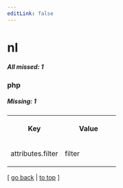 ```yaml
---
editLink: false
---
```


# nl

##### All missed: 1


### php

##### Missing: 1

<table width="100%">
<tr><th width="50%">

Key

</th><th width="50%">

Value

</th></tr>
<tr><td width="50%">

attributes.filter

</td><td width="50%">

filter

</td></tr>
</table>

[ [go back](../status.md) | [to top](#) ]

